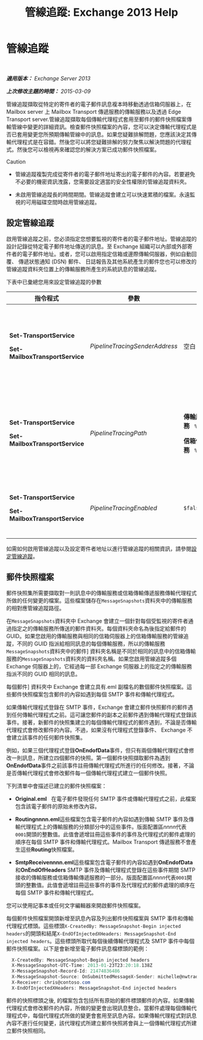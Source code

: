 ﻿---
title: '管線追蹤: Exchange 2013 Help'
TOCTitle: 管線追蹤
ms:assetid: e7780499-9a6f-48b1-aea8-df88ecd8b18a
ms:mtpsurl: https://technet.microsoft.com/zh-tw/library/Bb125018(v=EXCHG.150)
ms:contentKeyID: 52062597
ms.date: 05/21/2018
mtps_version: v=EXCHG.150
ms.translationtype: MT
---

# 管線追蹤

 

_**適用版本：** Exchange Server 2013_

_**上次修改主題的時間：** 2015-03-09_

管線追蹤擷取從特定的寄件者的電子郵件訊息複本時移動透過信箱伺服器上，在 Mailbox server 上 Mailbox Transport 傳遞服務的傳輸服務以及透過 Edge Transport server.管線追蹤擷取每個傳輸代理程式套用至郵件的郵件快照檔案傳輸管線中變更的詳細資訊。檢查郵件快照檔案的內容，您可以決定傳輸代理程式是否已套用變更您所預期傳輸管線中的訊息。如果您疑難排解問題，您應該決定其傳輸代理程式是在容錯。然後您可以將您疑難排解的努力聚焦以解決問題的代理程式。然後您可以檢視再來確認您的解決方案已成功郵件快照檔案。

> [!CAUTION]  
> <ul>
> <li><p>管線追蹤複製完成從寄件者的電子郵件地址寄出的電子郵件的內容。若要避免不必要的機密資訊洩露，您需要設定適當的安全性權限的管線追蹤資料夾。</p></li>
> <li><p>未啟用管線追蹤長的時間期間。管線追蹤會建立可以快速累積的檔案。永遠監視的可用磁碟空間時啟用管線追蹤。</p></li>
> </ul>


## 設定管線追蹤

啟用管線追蹤之前，您必須指定您想要監視的寄件者的電子郵件地址。管線追蹤的設計記錄從特定電子郵件地址傳送的訊息。至 Exchange 組織可以內部或外部寄件者的電子郵件地址。或者，您可以啟用指定信箱或邊際傳輸伺服器，例如自動回覆、 傳遞狀態通知 (DSN) 郵件、 日誌報告及其他系統產生的郵件您也可以修改的管線追蹤資料夾位置上的傳輸服務所產生的系統訊息的管線追蹤。

下表中已彙總您用來設定管線追蹤的參數


<table>
<colgroup>
<col style="width: 25%" />
<col style="width: 25%" />
<col style="width: 25%" />
<col style="width: 25%" />
</colgroup>
<thead>
<tr class="header">
<th>指令程式</th>
<th>參數</th>
<th>預設值</th>
<th>描述</th>
</tr>
</thead>
<tbody>
<tr class="odd">
<td><p><strong>Set-TransportService</strong></p>
<p><strong>Set-MailboxTransportService</strong></p></td>
<td><p><em>PipelineTracingSenderAddress</em></p></td>
<td><p>空白 (<code>$null</code>)</p></td>
<td><p>指定您要監視之寄件者的電子郵件地址。</p>
<p>指定值 &quot;&lt;&gt;&quot; 來監視由伺服器上指定傳輸服務傳送之系統產生的郵件。</p></td>
</tr>
<tr class="even">
<td><p><strong>Set-TransportService</strong></p>
<p><strong>Set-MailboxTransportService</strong></p></td>
<td><p><em>PipelineTracingPath</em></p></td>
<td><p><strong>傳輸服務</strong>   <code>%ExchangeInstallPath%TransportRoles\Logs\Hub\PipelineTracing</code></p>
<p><strong>信箱傳輸服務</strong>   <code>%ExchangeInstallPath%TransportRoles\Logs\Mailbox\PipelineTracing</code></p></td>
<td><p>路徑必須是本機伺服器上。不支援 UNC 路徑。</p>
<p>指定路徑中包含管線追蹤檔案存放所在的 <code>MessageSnapshots</code> 資料夾。</p></td>
</tr>
<tr class="odd">
<td><p><strong>Set-TransportService</strong></p>
<p><strong>Set-MailboxTransportService</strong></p></td>
<td><p><em>PipelineTracingEnabled</em></p></td>
<td><p><code>$false</code></p></td>
<td><p>在您設定想要監視的寄件者地址之後，就只能對伺服器上指定的傳輸服務啟用管線追蹤。</p></td>
</tr>
</tbody>
</table>


如需如何啟用管線追蹤以及設定寄件者地址以進行管線追蹤的相關資訊，請參閱[設定管線追蹤](configure-pipeline-tracing-exchange-2013-help.md)。

## 郵件快照檔案

郵件快照集所需要擷取對一則訊息中的傳輸服務或信箱傳輸傳遞服務傳輸代理程式所做的任何變更的檔案。這些檔案儲存在`MessageSnapshots`資料夾中的傳輸服務的相對應管線追蹤路徑。

在`MessageSnapshots`資料夾中 Exchange 會建立一個針對每個受監視的寄件者通過指定之的傳輸服務所傳送的郵件資料夾。每個資料夾命名為後指定給郵件的 GUID。如果您啟用的傳輸服務與相同的信箱伺服器上的信箱傳輸服務的管線追蹤，不同的 GUID 指派給相同訊息的每個傳輸服務，所以的傳輸服務`MessageSnapshots`資料夾中的郵件\] 資料夾名稱是不同於相同的訊息中的信箱傳輸服務的`MessageSnapshots`資料夾的資料夾名稱。如果您啟用管線追蹤多個 Exchange 伺服器上的，它經過每一部 Exchange 伺服器上的指定之的傳輸服務指派不同的 GUID 相同的訊息。

每個郵件\] 資料夾中 Exchange 會建立具有.eml 副檔名的數個郵件快照檔案。這些郵件快照檔案包含郵件的內容如遇到每個 SMTP 事件和傳輸代理程式。

如果傳輸代理程式登錄在 SMTP 事件，Exchange 會建立郵件快照郵件的郵件遇到任何傳輸代理程式之前。這可讓您郵件的副本之前郵件遇到傳輸代理程式登錄該事件。接著，新郵件的快照集建立的每個傳輸代理程式的郵件遇到，不論是否傳輸代理程式會修改郵件的內容。不過，如果沒有代理程式登錄事件、 Exchange 不會建立該事件的任何郵件快照集。

例如，如果三個代理程式登錄**OnEndofData**事件，但只有兩個傳輸代理程式會修改一則訊息，所建立四個郵件的快照。第一個郵件快照擷取郵件為遇到**OnEndofData**事件之前該事件註冊傳輸代理程式所進行的任何修改。接著，不論是否傳輸代理程式會修改郵件每一個傳輸代理程式建立一個郵件快照。

下列清單中會描述已建立的郵件快照檔案：

  - **Original.eml**   在電子郵件發現任何 SMTP 事件或傳輸代理程式之前，此檔案包含該電子郵件的原始未修改內容。

  - **Routingnnnn.eml**這些檔案包含電子郵件的內容如遇到傳輸 SMTP 事件及傳輸代理程式上的傳輸服務的分類部分中的這些事件。版面配置區*nnnn*代表`0001`開頭的整數值。此值會遞增註冊這些事件的事件及代理程式的郵件處理的順序在每個 SMTP 事件和傳輸代理程式。Mailbox Transport 傳遞服務不會產生這些**Routing**快照檔案。

  - **SmtpReceivennnn.eml**這些檔案包含電子郵件的內容如遇到**OnEndofData**和**OnEndOfHeaders** SMTP 事件及傳輸代理程式登錄在這些事件期間 SMTP 接收的傳輸服務或信箱傳輸傳遞服務的一部分。版面配置區*nnnn*代表`0001`開頭的整數值。此值會遞增註冊這些事件的事件及代理程式的郵件處理的順序在每個 SMTP 事件和傳輸代理程式。

您可以使用記事本或任何文字編輯器來開啟郵件快照檔案。

每個郵件快照檔案開頭新增至訊息內容及列出郵件快照檔案與 SMTP 事件和傳輸代理程式標頭。這些標頭`X-CreatedBy: MessageSnapshot-Begin injected headers`的開頭和結尾`X-EndOfInjectedXHeaders: MessageSnapshot-End injected headers`。這些標頭所取代每個後續傳輸代理程式及 SMTP 事件中每個郵件快照檔案。以下是會新增至電子郵件訊息檔標頭的範例：

  ```powershell
    X-CreatedBy: MessageSnapshot-Begin injected headers
    X-MessageSnapshot-UTC-Time: 2013-01-23T23:20:18.138Z
    X-MessageSnapshot-Record-Id: 21474836486
    X-MessageSnapshot-Source: OnSubmittedMessageX-Sender: michelle@nwtraders.com
    X-Receiver: chris@contoso.com
    X-EndOfInjectedXHeaders: MessageSnapshot-End injected headers
  ```

郵件的快照標頭之後, 的檔案包含包括所有原始的郵件標頭郵件的內容。如果傳輸代理程式會修改郵件的內容，所做的變更會出現訊息整合。當郵件處理每個傳輸代理程式中，每個代理程式所做的變更會套用至訊息內容。如果傳輸代理程式對訊息內容不進行任何變更，該代理程式所建立郵件快照將會與上一個傳輸代理程式所建立郵件快照相同。

